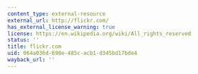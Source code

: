 ```yaml
---
content_type: external-resource
external_url: http://flickr.com/
has_external_license_warning: true
license: https://en.wikipedia.org/wiki/All_rights_reserved
status: ''
title: flickr.com
uid: 064a036d-690e-485c-acb1-d345bd17bde4
wayback_url: ''
---
```


